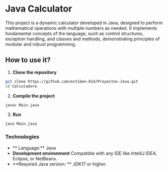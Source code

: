 # Java Calculator

This project is a dynamic calculator developed in Java, designed to perform mathematical operations with multiple numbers as needed. It implements fundamental concepts of the language, such as control structures, exception handling, and classes and methods, demonstrating principles of modular and robust programming.

## How to use it?
 1. **Clone the repository**
 ```bash
 git clone https://github.com/estiben-614/Proyectos-Java.git
cd Calculadora
 ```
 
 2. **Compile the project**
 ```bash
 javac Main.java
 ```
 3. **Run**
 ```bash
 java Main.java
 ```
### Technologies

- ** Language:** Java
- **Development environment** Compatible with any IDE like IntelliJ IDEA, Eclipse, or NetBeans.
- **Required Java version: ** JDK17 or higher.
